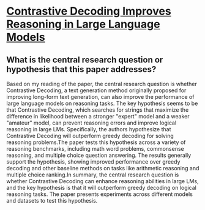 # [Contrastive Decoding Improves Reasoning in Large Language Models](https://arxiv.org/abs/2309.09117)

## What is the central research question or hypothesis that this paper addresses?

Based on my reading of the paper, the central research question is whether Contrastive Decoding, a text generation method originally proposed for improving long-form text generation, can also improve the performance of large language models on reasoning tasks. The key hypothesis seems to be that Contrastive Decoding, which searches for strings that maximize the difference in likelihood between a stronger "expert" model and a weaker "amateur" model, can prevent reasoning errors and improve logical reasoning in large LMs. Specifically, the authors hypothesize that Contrastive Decoding will outperform greedy decoding for solving reasoning problems.The paper tests this hypothesis across a variety of reasoning benchmarks, including math word problems, commonsense reasoning, and multiple choice question answering. The results generally support the hypothesis, showing improved performance over greedy decoding and other baseline methods on tasks like arithmetic reasoning and multiple choice ranking.In summary, the central research question is whether Contrastive Decoding can enhance reasoning abilities in large LMs, and the key hypothesis is that it will outperform greedy decoding on logical reasoning tasks. The paper presents experiments across different models and datasets to test this hypothesis.
